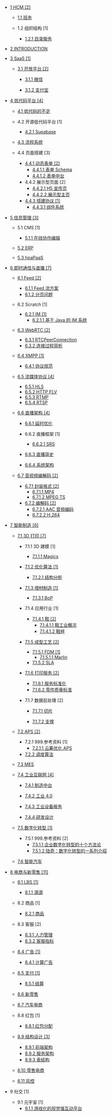  - [1 HCM [2]](/HCM/README.md)
    - [1.1 班务](/HCM/班务/README.md)
      
    - 1.2 组织结构 [1]
      - [1.2.1 目录服务](/HCM/组织结构/目录服务.md)
  - [2 INTRODUCTION](/INTRODUCTION.md)
  - [3 SaaS [1]](/SaaS/README.md)
    - [3.1 开放平台 [2]](/SaaS/开放平台/README.md)
      - [3.1.1 微信](/SaaS/开放平台/微信/README.md)
        
      - [3.1.2 支付宝](/SaaS/开放平台/支付宝/README.md)
        
  - [4 低代码平台 [4]](/低代码平台/README.md)
    - [4.1 低代码的不足](/低代码平台/低代码的不足/README.md)
      
    - 4.2 开源低代码平台 [1]
      - [4.2.1 Supabase](/低代码平台/开源低代码平台/Supabase/README.md)
        
    - [4.3 流程系统](/低代码平台/流程系统/README.md)
      
    - 4.4 页面搭建 [3]
      - [4.4.1 动态表单 [2]](/低代码平台/页面搭建/动态表单/README.md)
        - [4.4.1.1 表单 Schema](/低代码平台/页面搭建/动态表单/表单%20Schema.md)
        - [4.4.1.2 表单中台](/低代码平台/页面搭建/动态表单/表单中台.md)
      - 4.4.2 展示型页面 [2]
        - [4.4.2.1 H5 宣传页](/低代码平台/页面搭建/展示型页面/H5%20宣传页.md)
        - [4.4.2.2 展示型主页](/低代码平台/页面搭建/展示型页面/展示型主页.md)
      - [4.4.3 搭建协议 [1]](/低代码平台/页面搭建/搭建协议/README.md)
        - [4.4.3.1 组件系统](/低代码平台/页面搭建/搭建协议/组件系统.md)
  - [5 信息管理 [3]](/信息管理/README.md)
    - 5.1 CMS [1]
      - [5.1.1 在线协作编辑](/信息管理/CMS/在线协作编辑.md)
    - [5.2 ERP](/信息管理/ERP/README.md)
      
    - [5.3 hpaPaaS](/信息管理/hpaPaaS/README.md)
      
  - [6 即时通信与直播 [7]](/即时通信与直播/README.md)
    - [6.1 Feed [2]](/即时通信与直播/Feed/README.md)
      - [6.1.1 Feed 流方案](/即时通信与直播/Feed/Feed%20流方案.md)
      - [6.1.2 分页问题](/即时通信与直播/Feed/分页问题.md)
    - 6.2 Scratch [1]
      - [6.2.1 IM [1]](/即时通信与直播/Scratch/IM/README.md)
        - [6.2.1.1 基于 Java 的 IM 系统](/即时通信与直播/Scratch/IM/基于%20Java%20的%20IM%20系统.md)
    - [6.3 WebRTC [2]](/即时通信与直播/WebRTC/README.md)
      - [6.3.1 RTCPeerConnection](/即时通信与直播/WebRTC/RTCPeerConnection.md)
      - [6.3.2 连接过程简析](/即时通信与直播/WebRTC/连接过程简析.md)
    - [6.4 XMPP [1]](/即时通信与直播/XMPP/README.md)
      - [6.4.1 协议规范](/即时通信与直播/XMPP/协议规范.md)
    - [6.5 流媒体协议 [4]](/即时通信与直播/流媒体协议/README.md)
      - [6.5.1 HLS](/即时通信与直播/流媒体协议/HLS.md)
      - [6.5.2 HTTP FLV](/即时通信与直播/流媒体协议/HTTP-FLV.md)
      - [6.5.3 RTMP](/即时通信与直播/流媒体协议/RTMP.md)
      - [6.5.4 RTSP](/即时通信与直播/流媒体协议/RTSP.md)
    - [6.6 直播架构 [4]](/即时通信与直播/直播架构/README.md)
      - [6.6.1 延时优化](/即时通信与直播/直播架构/延时优化/README.md)
        
      - 6.6.2 直播框架 [1]
        - [6.6.2.1 SRS](/即时通信与直播/直播架构/直播框架/SRS/README.md)
          
      - [6.6.3 直播简史](/即时通信与直播/直播架构/直播简史.md)
      - [6.6.4 系统架构](/即时通信与直播/直播架构/系统架构/README.md)
        
    - [6.7 音视频编解码 [2]](/即时通信与直播/音视频编解码/README.md)
      - [6.7.1 封装格式 [2]](/即时通信与直播/音视频编解码/封装格式/README.md)
        - [6.7.1.1 MP4](/即时通信与直播/音视频编解码/封装格式/MP4.md)
        - [6.7.1.2 MPEG TS](/即时通信与直播/音视频编解码/封装格式/MPEG-TS.md)
      - [6.7.2 编解码 [2]](/即时通信与直播/音视频编解码/编解码/README.md)
        - [6.7.2.1 AAC 音频编码](/即时通信与直播/音视频编解码/编解码/AAC%20音频编码.md)
        - [6.7.2.2 H.264](/即时通信与直播/音视频编解码/编解码/H.264.md)
  - [7 智能制造 [6]](/智能制造/README.md)
    - [7.1 3D 打印 [7]](/智能制造/3D%20打印/README.md)
      - 7.1.1 3D 建模 [1]
        - [7.1.1.1 Magics](/智能制造/3D%20打印/3D%20建模/Magics/README.md)
          
      - [7.1.2 优化算法 [1]](/智能制造/3D%20打印/优化算法/README.md)
        - [7.1.2.1 结构分析](/智能制造/3D%20打印/优化算法/结构分析.md)
      - [7.1.3 增材制造 [1]](/智能制造/3D%20打印/增材制造/README.md)
        - [7.1.3.1 BoP](/智能制造/3D%20打印/增材制造/BoP.md)
      - 7.1.4 应用行业 [1]
        - [7.1.4.1 鞋 [2]](/智能制造/3D%20打印/应用行业/鞋/README.md)
          - [7.1.4.1.1 鞋工业概况](/智能制造/3D%20打印/应用行业/鞋/鞋工业概况.md)
          - [7.1.4.1.2 鞋楦](/智能制造/3D%20打印/应用行业/鞋/鞋楦.md)
      - [7.1.5 成型工艺 [2]](/智能制造/3D%20打印/成型工艺/README.md)
        - [7.1.5.1 FDM [1]](/智能制造/3D%20打印/成型工艺/FDM/README.md)
          - [7.1.5.1.1 Marlin](/智能制造/3D%20打印/成型工艺/FDM/Marlin.md)
        - [7.1.5.2 SLA](/智能制造/3D%20打印/成型工艺/SLA/README.md)
          
      - [7.1.6 打印服务 [2]](/智能制造/3D%20打印/打印服务/README.md)
        - [7.1.6.1 服务标准化](/智能制造/3D%20打印/打印服务/服务标准化.md)
        - [7.1.6.2 零件质量标准](/智能制造/3D%20打印/打印服务/零件质量标准.md)
      - 7.1.7 数据前处理 [2]
        - [7.1.7.1 切片](/智能制造/3D%20打印/数据前处理/切片/README.md)
          
        - [7.1.7.2 支撑](/智能制造/3D%20打印/数据前处理/支撑/README.md)
          
    - [7.2 APS [2]](/智能制造/APS/README.md)
      - 7.2.1 999.参考资料 [1]
        - [7.2.1.1 云筹优化 APS](/智能制造/APS/999.参考资料/云筹优化%20APS.md)
      - [7.2.2 调度算法](/智能制造/APS/调度算法.md)
    - [7.3 MES](/智能制造/MES/README.md)
      
    - [7.4 工业互联网 [4]](/智能制造/工业互联网/README.md)
      - [7.4.1 制造中台](/智能制造/工业互联网/制造中台/README.md)
        
      - [7.4.2 工业 4.0](/智能制造/工业互联网/工业%204.0/README.md)
        
      - [7.4.3 工业设备服务](/智能制造/工业互联网/工业设备服务/README.md)
        
      - [7.4.4 研发设计](/智能制造/工业互联网/研发设计/README.md)
        
    - [7.5 数字化转型 [1]](/智能制造/数字化转型/README.md)
      - 7.5.1 999.参考资料 [2]
        - [7.5.1.1 企业数字化转型的十个方法论](/智能制造/数字化转型/999.参考资料/2021-企业数字化转型的十个方法论.md)
        - [7.5.1.2 陆奇：数字化转型的一系列介绍](/智能制造/数字化转型/999.参考资料/陆奇：数字化转型的一系列介绍.md)
    - [7.6 智能汽车](/智能制造/智能汽车/README.md)
      
  - [8 电商与新零售 [11]](/电商与新零售/README.md)
    - [8.1 LBS [1]](/电商与新零售/LBS/README.md)
      - [8.1.1 滴滴](/电商与新零售/LBS/滴滴.md)
    - 8.2 商品 [1]
      - [8.2.1 商品](/电商与新零售/商品/商品.md)
    - 8.3 客服 [2]
      - [8.3.1 人力管理](/电商与新零售/客服/人力管理.md)
      - [8.3.2 客服指标](/电商与新零售/客服/客服指标.md)
    - [8.4 广告 [1]](/电商与新零售/广告/README.md)
      - [8.4.1 计算广告](/电商与新零售/广告/计算广告.md)
    - [8.5 支付 [1]](/电商与新零售/支付/README.md)
      - [8.5.1 结算](/电商与新零售/支付/结算/README.md)
        
    - [8.6 新零售](/电商与新零售/新零售/README.md)
      
    - [8.7 汽车电商](/电商与新零售/汽车电商/README.md)
      
    - 8.8 红包 [1]
      - [8.8.1 红包分配](/电商与新零售/红包/红包分配.md)
    - [8.9 结构设计 [3]](/电商与新零售/结构设计/README.md)
      - [8.9.1 前端架构](/电商与新零售/结构设计/前端架构.md)
      - [8.9.2 服务架构](/电商与新零售/结构设计/服务架构.md)
      - [8.9.3 表结构](/电商与新零售/结构设计/表结构.md)
    - [8.10 零售电商](/电商与新零售/零售电商/README.md)
      
    - [8.11 风控](/电商与新零售/风控/README.md)
      
  - 9 社交 [1]
    - 9.1 元宇宙 [1]
      - [9.1.1 游戏化的视觉强互动平台](/社交/元宇宙/游戏化的视觉强互动平台.md)